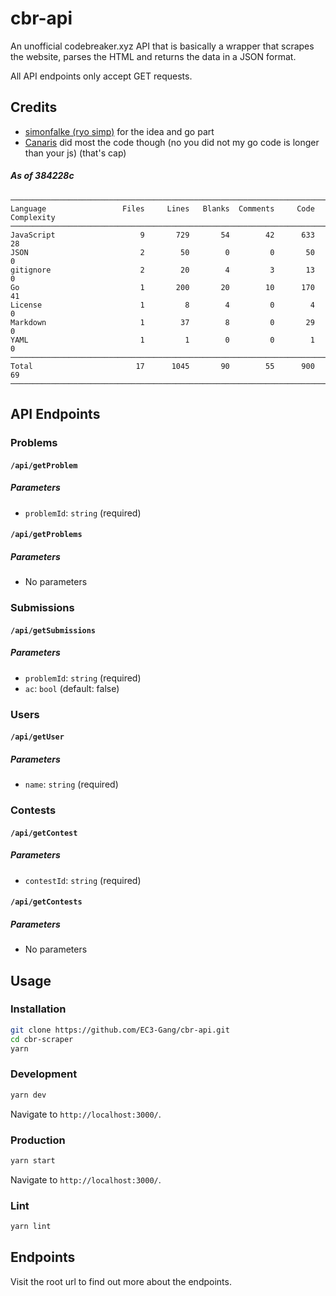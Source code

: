 # cbr-api
An unofficial codebreaker.xyz API that is basically a wrapper that scrapes the website, parses the HTML and returns the data in a JSON format.

All API endpoints only accept GET requests.

## Credits
- [simonfalke (ryo simp)](https://github.com/simonfalke-01) for the idea and go part
- [Canaris](https://github.com/DET171) did most the code though (no you did not my go code is longer than your js) (that's cap)

##### As of 384228c
```
───────────────────────────────────────────────────────────────────────────────
Language                 Files     Lines   Blanks  Comments     Code Complexity
───────────────────────────────────────────────────────────────────────────────
JavaScript                   9       729       54        42      633         28
JSON                         2        50        0         0       50          0
gitignore                    2        20        4         3       13          0
Go                           1       200       20        10      170         41
License                      1         8        4         0        4          0
Markdown                     1        37        8         0       29          0
YAML                         1         1        0         0        1          0
───────────────────────────────────────────────────────────────────────────────
Total                       17      1045       90        55      900         69
───────────────────────────────────────────────────────────────────────────────
```


## API Endpoints
### Problems
#### `/api/getProblem`
##### Parameters
- `problemId`: `string` (required)

#### `/api/getProblems`
##### Parameters
- No parameters

### Submissions
#### `/api/getSubmissions`
##### Parameters
- `problemId`: `string` (required)
- `ac`: `bool` (default: false)

### Users
#### `/api/getUser`
##### Parameters
- `name`: `string` (required)

### Contests
#### `/api/getContest`
##### Parameters
- `contestId`: `string` (required)

#### `/api/getContests`
##### Parameters
- No parameters



## Usage

### Installation
```bash
git clone https://github.com/EC3-Gang/cbr-api.git
cd cbr-scraper
yarn
```

### Development
```bash
yarn dev
```
Navigate to `http://localhost:3000/`.

### Production
```bash
yarn start
```
Navigate to `http://localhost:3000/`.

### Lint
```bash
yarn lint
```

## Endpoints
Visit the root url to find out more about the endpoints.
